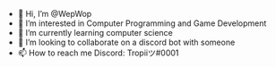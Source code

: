 - 👋 Hi, I’m @WepWop
- 👀 I’m interested in Computer Programming and Game Development
- 🌱 I’m currently learning computer science
- 💞️ I’m looking to collaborate on a discord bot with someone
- 📫 How to reach me Discord: Tropiiツ#0001
